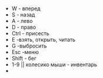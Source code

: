 - W - вперед
- S - назад
- A - лево
- D - право
- Ctrl - присесть
- E -взять, открыть, читать
- G -выбросить
- Esc -меню
- Shift - бег 
- 1-9 || колесико мыши - инвентарь
- 

